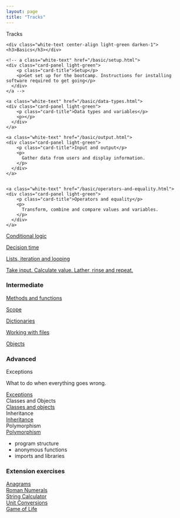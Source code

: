 ```yaml
---
layout: page
title: "Tracks"
---
```




<div class="row">
  <div class="col s12 grid-example blue darken-2">
    Tracks
  </div>
</div>

<div class="row">
  <div class="col s12 m4">

    <div class="white-text center-align light-green darken-1"><h3>Basics</h3></div>

    <!-- a class="white-text" href="/basic/setup.html">
    <div class="card-panel light-green">
        <p class="card-title">Setup</p>
        <p>Get set up for the bootcamp. Instructions for installing software required to get going</p>
      </div>
    </a -->

    <a class="white-text" href="/basic/data-types.html">
    <div class="card-panel light-green">
        <p class="card-title">Data types and variables</p>
        <p></p>
      </div>
    </a>

    <a class="white-text" href="/basic/output.html">
    <div class="card-panel light-green">
        <p class="card-title">Input and output</p>
        <p>
          Gather data from users and display information.
        </p>
      </div>
    </a>


    <a class="white-text" href="/basic/operators-and-equality.html">
    <div class="card-panel light-green">
        <p class="card-title">Operators and equality</p>
        <p>
          Transform, combine and compare values and variables.
        </p>
      </div>
    </a>


<a class="white-text" href="/basic/control-flow.html">
<div class="card-panel light-green">
    <p class="card-title">Conditional logic</p>
    <p>
      Decision time
    </p>
  </div>
</a>

<a class="white-text" href="/basic/control-flow.html">
<div class="card-panel light-green">
    <p class="card-title">Lists, iteration and looping</p>
    <p>
      Take input. Calculate value. Lather, rinse and repeat.
    </p>
  </div>
</a>


  </div>
  <div class="col s12 m4">

  <div class="white-text center-align teal darken-1"><h3>Intermediate</h3></div>

  <a class="white-text" href="/intermediate/functions.html">
  <div class="card-panel teal">
      <p class="card-title">Methods and functions</p>
      <p></p>
    </div>
  </a>

  <a class="white-text" href="/intermediate/scope.html">
  <div class="card-panel teal">
      <p class="card-title">Scope</p>
      <p></p>
    </div>
  </a>

  <a class="white-text" href="/intermediate/dictionaries.html">
  <div class="card-panel teal">
      <p class="card-title">Dictionaries</p>
      <p></p>
    </div>
  </a>

  <a class="white-text" href="/intermediate/file-io.html">
  <div class="card-panel teal">
      <p class="card-title">Working with files</p>
      <p></p>
    </div>
  </a>

  <a class="white-text" href="/intermediate/objects.html">
  <div class="card-panel teal">
      <p class="card-title">Objects</p>
      <p></p>
    </div>
  </a>

  </div>

  <div class="col s12 m4">

  <div class="white-text center-align deep-purple darken-1"><h3>Advanced</h3></div>

  <div class="card deep-purple">
    <div class="card-content white-text">
      <span class="card-title">
        Exceptions
      </span>
      <p>
        What to do when everything goes wrong.
      </p>
    </div>
    <div class="card-action">
      <a href="/advanced/exceptions.html">
      Exceptions
      </a>
    </div>
  </div>

  <div class="card deep-purple">
    <div class="card-content white-text">
      <span class="card-title">
        Classes and Objects
      </span>
    </div>
    <div class="card-action">
      <a href="/advanced/classes-and-objects.html">
      Classes and objects
      </a>
    </div>
  </div>

  <div class="card deep-purple">
    <div class="card-content white-text">
      <span class="card-title">
        Inheritance
      </span>
    </div>
    <div class="card-action">
      <a href="/advanced/inheritance.html">
      Inheritance
      </a>
    </div>
  </div>

  <div class="card deep-purple">
    <div class="card-content white-text">
      <span class="card-title">
        Polymorphism
      </span>
    </div>
    <div class="card-action">
      <a href="/advanced/polymorphism.html">
      Polymorphism
      </a>
    </div>
  </div>

  * program structure
  * anonymous functions
  * imports and libraries

  </div>

</div>

<!-- div class="row">
  <div class="col s12 grid-example blue darken-2">
    Problem solving
  </div>
  <p>
    * Paper prototyping
    * Breaking down your problem & planning
    * Testing to make sure you're getting what you want
  </p>
</div-->

<div class="row">
  <div class="col s12">
  <div class="white-text center-align blue darken-2"><h3>Extension exercises</h3></div>
    <a href="/challenges/anagrams.html"><div class="card-panel white-text blue">Anagrams</div></a>
    <a href="/challenges/roman_numerals.html"><div class="card-panel white-text blue">Roman Numerals</div></a>
    <a href="/challenges/string_calculator.html"><div class="card-panel white-text blue">String Calculator</div></a>
    <a href="/challenges/conversion.html"><div class="card-panel white-text blue">Unit Conversions</div></a>
    <a href="/challenges/game_of_life.html"><div class="card-panel white-text blue">Game of Life</div></a>

  </div>



</div>

<!-- div class="row">
  <div class="col s12 grid-example blue darken-2">
    Facilitator's reference
  </div>
  <p>Anything to help the facilitators do stuff</p>
</div -->
